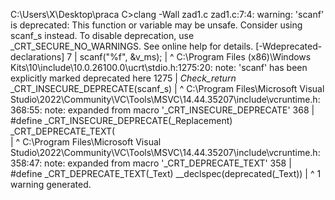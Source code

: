 C:\Users\X\Desktop\praca C>clang -Wall zad1.c
zad1.c:7:4: warning: 'scanf' is deprecated: This function or variable may be unsafe. Consider using scanf_s instead. To
      disable deprecation, use _CRT_SECURE_NO_WARNINGS. See online help for details. [-Wdeprecated-declarations]
    7 |    scanf("%f", &v_ms);
      |    ^
C:\Program Files (x86)\Windows Kits\10\include\10.0.26100.0\ucrt\stdio.h:1275:20: note: 'scanf' has been explicitly
      marked deprecated here
 1275 |     _Check_return_ _CRT_INSECURE_DEPRECATE(scanf_s)
      |                    ^
C:\Program Files\Microsoft Visual Studio\2022\Community\VC\Tools\MSVC\14.44.35207\include\vcruntime.h:368:55: note:
      expanded from macro '_CRT_INSECURE_DEPRECATE'
  368 |         #define _CRT_INSECURE_DEPRECATE(_Replacement) _CRT_DEPRECATE_TEXT(    \
      |                                                       ^
C:\Program Files\Microsoft Visual Studio\2022\Community\VC\Tools\MSVC\14.44.35207\include\vcruntime.h:358:47: note:
      expanded from macro '_CRT_DEPRECATE_TEXT'
  358 | #define _CRT_DEPRECATE_TEXT(_Text) __declspec(deprecated(_Text))
      |                                               ^
1 warning generated.
